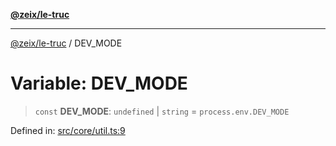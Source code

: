 [**@zeix/le-truc**](../README.md)

---

[@zeix/le-truc](../globals.md) / DEV_MODE

# Variable: DEV_MODE

> `const` **DEV_MODE**: `undefined` \| `string` = `process.env.DEV_MODE`

Defined in: [src/core/util.ts:9](https://github.com/zeixcom/le-truc/blob/a2e3a5bb1b7ab9e964c80c41c9edbb895cf2ce79/src/core/util.ts#L9)
